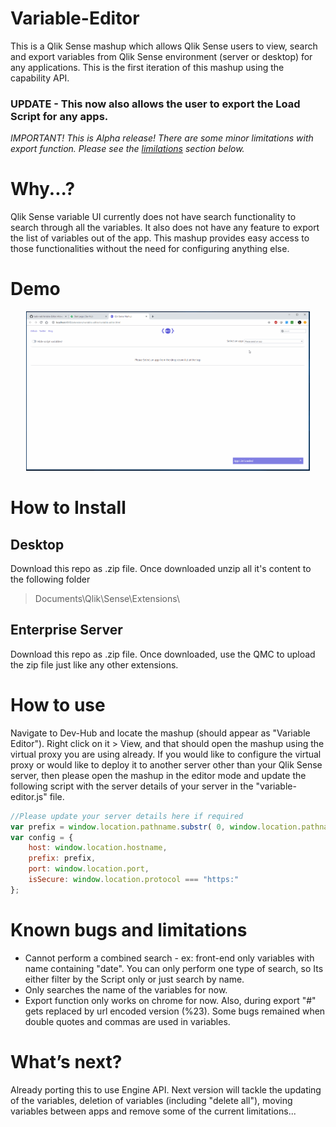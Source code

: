 # Variable-Editor
This is a Qlik Sense mashup which allows Qlik Sense users to view, search and export variables from Qlik Sense environment (server or desktop) for any applications. This is the first iteration of this mashup using the capability API.

### UPDATE - This now also allows the user to export the Load Script for any apps. 

_IMPORTANT! This is Alpha release! There are some minor limitations with export function. Please see the [limilations](#known-bugs-and-limitations) section below._

# Why...?
Qlik Sense variable UI currently does not have search functionality to search through all the variables. It also does not have any feature to export the list of variables out of the app. This mashup provides easy access to those functionalities without the need for configuring anything else. 

# Demo
<p align="center">
  <img width="90%" alt="variable Manager in action" src="https://github.com/kabir-rab/Variable-Editor/blob/master/variable-manager.gif">
</p>

# How to Install
## Desktop
Download this repo as .zip file. Once downloaded unzip all it's content to the following folder 
> Documents\Qlik\Sense\Extensions\

## Enterprise Server
Download this repo as .zip file. Once downloaded, use the QMC to upload the zip file just like any other extensions.

# How to use
Navigate to Dev-Hub and locate the mashup (should appear as "Variable Editor"). Right click on it > View, and that should open the mashup using the virtual proxy you are using already. If you would like to configure the virtual proxy or would like to deploy it to another server other than your Qlik Sense server, then please open the mashup in the editor mode and update the following script with the server details of your server in the "variable-editor.js" file.  

```javascript
//Please update your server details here if required
var prefix = window.location.pathname.substr( 0, window.location.pathname.toLowerCase().lastIndexOf( "/extensions" ) + 1 );
var config = {
	host: window.location.hostname,
	prefix: prefix,
	port: window.location.port,
	isSecure: window.location.protocol === "https:"
};
```

# Known bugs and limitations
 - Cannot perform a combined search - ex: front-end only variables with name containing "date". You can only perform one type of search, so Its either filter by the Script only or just search by name.
 - Only searches the name of the variables for now.
 - Export function only works on chrome for now. Also, during export "#" gets replaced by url encoded version (%23). Some bugs remained when double quotes and commas are used in variables.
 
 # What’s next?
 Already porting this to use Engine API. Next version will tackle the updating of the variables, deletion of variables (including "delete all"), moving variables between apps and remove some of the current limitations... 

